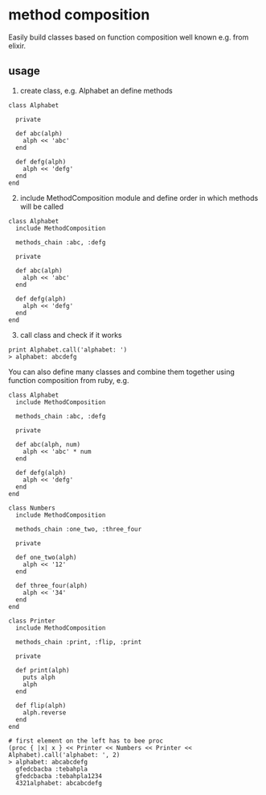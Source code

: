 # method composition
Easily build classes based on function composition well known e.g. from elixir.

## usage
1. create class, e.g. Alphabet an define methods
```
class Alphabet

  private

  def abc(alph)
    alph << 'abc'
  end

  def defg(alph)
    alph << 'defg'
  end
end
```
2. include MethodComposition module and define order in which methods will be called
```
class Alphabet
  include MethodComposition

  methods_chain :abc, :defg

  private

  def abc(alph)
    alph << 'abc'
  end

  def defg(alph)
    alph << 'defg'
  end
end
```
3. call class and check if it works
```
print Alphabet.call('alphabet: ')
> alphabet: abcdefg
```

You can also define many classes and combine them together using function composition from ruby, e.g.
```
class Alphabet
  include MethodComposition

  methods_chain :abc, :defg

  private

  def abc(alph, num)
    alph << 'abc' * num
  end

  def defg(alph)
    alph << 'defg'
  end
end

class Numbers
  include MethodComposition

  methods_chain :one_two, :three_four

  private

  def one_two(alph)
    alph << '12'
  end

  def three_four(alph)
    alph << '34'
  end
end

class Printer
  include MethodComposition

  methods_chain :print, :flip, :print

  private

  def print(alph)
    puts alph
    alph
  end

  def flip(alph)
    alph.reverse
  end
end

# first element on the left has to bee proc
(proc { |x| x } << Printer << Numbers << Printer << Alphabet).call('alphabet: ', 2)
> alphabet: abcabcdefg
  gfedcbacba :tebahpla
  gfedcbacba :tebahpla1234
  4321alphabet: abcabcdefg
```
